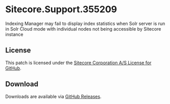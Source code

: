 # Sitecore.Support.355209
Indexing Manager may fail to display index statistics when Solr server is run in Solr Cloud mode with individual nodes not being accessible by Sitecore instance

## License  
This patch is licensed under the [Sitecore Corporation A/S License for GitHub](https://github.com/sitecoresupport/Sitecore.Support.355209/blob/master/LICENSE).  

## Download  
Downloads are available via [GitHub Releases](https://github.com/sitecoresupport/Sitecore.Support.355209/releases).  
